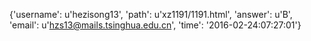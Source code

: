 {'username': u'hezisong13', 'path': u'xz1191/1191.html', 'answer': u'B', 'email': u'hzs13@mails.tsinghua.edu.cn', 'time': '2016-02-24:07:27:01'}